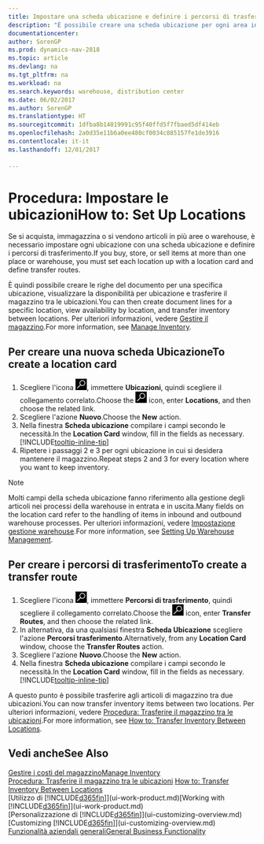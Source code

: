 ```yaml
---
title: Impostare una scheda ubicazione e definire i percorsi di trasferimento
description: "È possibile creare una scheda ubicazione per ogni area in cui vengono immagazzinati gli articoli in magazzino, ad esempio warehouse o centro di distribuzione, per impostare percorsi per il trasferimento degli articoli tra le ubicazioni."
documentationcenter: 
author: SorenGP
ms.prod: dynamics-nav-2018
ms.topic: article
ms.devlang: na
ms.tgt_pltfrm: na
ms.workload: na
ms.search.keywords: warehouse, distribution center
ms.date: 06/02/2017
ms.author: SorenGP
ms.translationtype: HT
ms.sourcegitcommit: 1dfba8b14019991c95f40ffd5f7fbaed5df414eb
ms.openlocfilehash: 2a0d35e11b6a0ee480cf0034c885157fe1de3916
ms.contentlocale: it-it
ms.lasthandoff: 12/01/2017

---
```

# <a name="how-to-set-up-locations"></a><span data-ttu-id="e7da3-103">Procedura: Impostare le ubicazioni</span><span class="sxs-lookup"><span data-stu-id="e7da3-103">How to: Set Up Locations</span></span>
<span data-ttu-id="e7da3-104">Se si acquista, immagazzina o si vendono articoli in più aree o warehouse, è necessario impostare ogni ubicazione con una scheda ubicazione e definire i percorsi di trasferimento.</span><span class="sxs-lookup"><span data-stu-id="e7da3-104">If you buy, store, or sell items at more than one place or warehouse, you must set each location up with a location card and define transfer routes.</span></span>

<span data-ttu-id="e7da3-105">È quindi possibile creare le righe del documento per una specifica ubicazione, visualizzare la disponibilità per ubicazione e trasferire il magazzino tra le ubicazioni.</span><span class="sxs-lookup"><span data-stu-id="e7da3-105">You can then create document lines for a specific location, view availability by location, and transfer inventory between locations.</span></span> <span data-ttu-id="e7da3-106">Per ulteriori informazioni, vedere [Gestire il magazzino](inventory-manage-inventory.md).</span><span class="sxs-lookup"><span data-stu-id="e7da3-106">For more information, see [Manage Inventory](inventory-manage-inventory.md).</span></span>

## <a name="to-create-a-location-card"></a><span data-ttu-id="e7da3-107">Per creare una nuova scheda Ubicazione</span><span class="sxs-lookup"><span data-stu-id="e7da3-107">To create a location card</span></span>
1. <span data-ttu-id="e7da3-108">Scegliere l'icona ![Cerca pagina o report](media/ui-search/search_small.png "Cerca pagina o report"), immettere **Ubicazioni**, quindi scegliere il collegamento correlato.</span><span class="sxs-lookup"><span data-stu-id="e7da3-108">Choose the ![Search for Page or Report](media/ui-search/search_small.png "Search for Page or Report icon") icon, enter **Locations**, and then choose the related link.</span></span>
2. <span data-ttu-id="e7da3-109">Scegliere l'azione **Nuovo**.</span><span class="sxs-lookup"><span data-stu-id="e7da3-109">Choose the **New** action.</span></span>
3. <span data-ttu-id="e7da3-110">Nella finestra **Scheda ubicazione** compilare i campi secondo le necessità.</span><span class="sxs-lookup"><span data-stu-id="e7da3-110">In the **Location Card** window, fill in the fields as necessary.</span></span> [!INCLUDE[tooltip-inline-tip](includes/tooltip-inline-tip_md.md)]
4. <span data-ttu-id="e7da3-111">Ripetere i passaggi 2 e 3 per ogni ubicazione in cui si desidera mantenere il magazzino.</span><span class="sxs-lookup"><span data-stu-id="e7da3-111">Repeat steps 2 and 3 for every location where you want to keep inventory.</span></span>

> [!NOTE]  
> <span data-ttu-id="e7da3-112">Molti campi della scheda ubicazione fanno riferimento alla gestione degli articoli nei processi della warehouse in entrata e in uscita.</span><span class="sxs-lookup"><span data-stu-id="e7da3-112">Many fields on the location card refer to the handling of items in inbound and outbound warehouse processes.</span></span> <span data-ttu-id="e7da3-113">Per ulteriori informazioni, vedere [Impostazione gestione warehouse](warehouse-setup-warehouse.md).</span><span class="sxs-lookup"><span data-stu-id="e7da3-113">For more information, see [Setting Up Warehouse Management](warehouse-setup-warehouse.md).</span></span>

## <a name="to-create-a-transfer-route"></a><span data-ttu-id="e7da3-114">Per creare i percorsi di trasferimento</span><span class="sxs-lookup"><span data-stu-id="e7da3-114">To create a transfer route</span></span>
1. <span data-ttu-id="e7da3-115">Scegliere l'icona ![Cerca pagina o report](media/ui-search/search_small.png "icona Cerca pagina o report"), immettere **Percorsi di trasferimento**, quindi scegliere il collegamento correlato.</span><span class="sxs-lookup"><span data-stu-id="e7da3-115">Choose the ![Search for Page or Report](media/ui-search/search_small.png "Search for Page or Report icon") icon, enter **Transfer Routes**, and then choose the related link.</span></span>
2. <span data-ttu-id="e7da3-116">In alternativa, da una qualsiasi finestra **Scheda Ubicazione** scegliere l'azione **Percorsi trasferimento**.</span><span class="sxs-lookup"><span data-stu-id="e7da3-116">Alternatively, from any **Location Card** window, choose the **Transfer Routes** action.</span></span>
3. <span data-ttu-id="e7da3-117">Scegliere l'azione **Nuovo**.</span><span class="sxs-lookup"><span data-stu-id="e7da3-117">Choose the **New** action.</span></span>
4. <span data-ttu-id="e7da3-118">Nella finestra **Scheda ubicazione** compilare i campi secondo le necessità.</span><span class="sxs-lookup"><span data-stu-id="e7da3-118">In the **Location Card** window, fill in the fields as necessary.</span></span> [!INCLUDE[tooltip-inline-tip](includes/tooltip-inline-tip_md.md)]

<span data-ttu-id="e7da3-119">A questo punto è possibile trasferire agli articoli di magazzino tra due ubicazioni.</span><span class="sxs-lookup"><span data-stu-id="e7da3-119">You can now transfer inventory items between two locations.</span></span> <span data-ttu-id="e7da3-120">Per ulteriori informazioni, vedere [Procedura: Trasferire il magazzino tra le ubicazioni](inventory-how-transfer-between-locations.md).</span><span class="sxs-lookup"><span data-stu-id="e7da3-120">For more information, see [How to: Transfer Inventory Between Locations](inventory-how-transfer-between-locations.md).</span></span>    

## <a name="see-also"></a><span data-ttu-id="e7da3-121">Vedi anche</span><span class="sxs-lookup"><span data-stu-id="e7da3-121">See Also</span></span>
[<span data-ttu-id="e7da3-122">Gestire i costi del magazzino</span><span class="sxs-lookup"><span data-stu-id="e7da3-122">Manage Inventory</span></span>](inventory-manage-inventory.md)  
<span data-ttu-id="e7da3-123">[Procedura: Trasferire il magazzino tra le ubicazioni](inventory-how-transfer-between-locations.md)  </span><span class="sxs-lookup"><span data-stu-id="e7da3-123">[How to: Transfer Inventory Between Locations](inventory-how-transfer-between-locations.md)  </span></span>  
<span data-ttu-id="e7da3-124">[Utilizzo di [!INCLUDE[d365fin](includes/d365fin_md.md)]](ui-work-product.md)</span><span class="sxs-lookup"><span data-stu-id="e7da3-124">[Working with [!INCLUDE[d365fin](includes/d365fin_md.md)]](ui-work-product.md)</span></span>  
<span data-ttu-id="e7da3-125">[Personalizzazione di [!INCLUDE[d365fin](includes/d365fin_md.md)]](ui-customizing-overview.md)</span><span class="sxs-lookup"><span data-stu-id="e7da3-125">[Customizing [!INCLUDE[d365fin](includes/d365fin_md.md)]](ui-customizing-overview.md)</span></span>  
[<span data-ttu-id="e7da3-126">Funzionalità aziendali generali</span><span class="sxs-lookup"><span data-stu-id="e7da3-126">General Business Functionality</span></span>](ui-across-business-areas.md)

